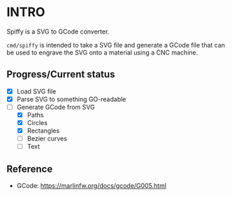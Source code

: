 # INTRO

Spiffy is a SVG to GCode converter.

`cmd/spiffy` is intended to take a SVG file and generate a GCode file that can be used to engrave the SVG
onto a material using a CNC machine.

## Progress/Current status

- [X] Load SVG file
- [X] Parse SVG to something GO-readable
- [ ] Generate GCode from SVG
   - [X] Paths
   - [X] Circles
   - [X] Rectangles
   - [ ] Bezier curves
   - [ ] Text

## Reference
- GCode: https://marlinfw.org/docs/gcode/G005.html
